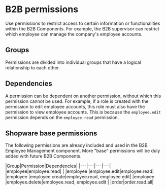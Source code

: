 # B2B permissions

Use permissions to restrict access to certain information or functionalities within the B2B Components. For example, the B2B supervisor can restrict which employee can manage the company's employee accounts.

## Groups
Permissions are divided into individual groups that have a logical relationship to each other.

## Dependencies
A permission can be dependent on another permission, without which this permission cannot be used. For example, if a role is created with the permission to edit employee accounts, this role must also have the permission to view employee accounts. This is because the `employee.edit` permission depends on the `employee.read` permission.

## Shopware base permissions
The following permissions are already included and used in the B2B Employee Management component. More "base" permissions will be duly added with future B2B Components.

|Group|Permission|Dependencies|
|---|---|---|---|
|employee|employee.read| |
|employee |employee.edit|employee.read|
|employee |employee.create|employee.read, employee.edit|
|employee |employee.delete|employee.read, employee.edit |
|order|order.read.all|
